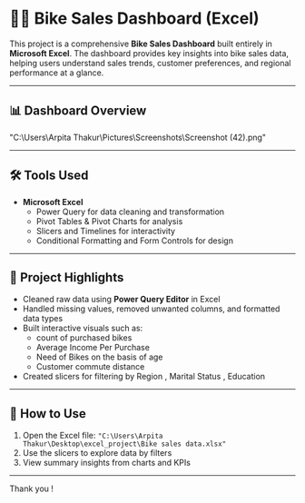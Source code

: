 # 🚴‍♀️ Bike Sales Dashboard (Excel)

This project is a comprehensive **Bike Sales Dashboard** built entirely in **Microsoft Excel**. The dashboard provides key insights into bike sales data, helping users understand sales trends, customer preferences, and regional performance at a glance.

---

## 📊 Dashboard Overview

"C:\Users\Arpita Thakur\Pictures\Screenshots\Screenshot (42).png" <!-- Replace with your actual image file name -->

---

## 🛠 Tools Used

- **Microsoft Excel**
  - Power Query for data cleaning and transformation
  - Pivot Tables & Pivot Charts for analysis
  - Slicers and Timelines for interactivity
  - Conditional Formatting and Form Controls for design

---

## 📁 Project Highlights

- Cleaned raw data using **Power Query Editor** in Excel
- Handled missing values, removed unwanted columns, and formatted data types
- Built interactive visuals such as:
  - count of purchased bikes
  - Average Income Per Purchase
  - Need of Bikes on the basis of age
  - Customer commute distance
- Created slicers for filtering by Region , Marital Status , Education

---

## 📌 How to Use

1. Open the Excel file: `"C:\Users\Arpita Thakur\Desktop\excel_project\Bike sales data.xlsx"`
2. Use the slicers to explore data by filters
3. View summary insights from charts and KPIs

---
Thank you !


